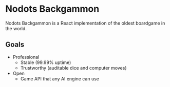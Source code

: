 # Nodots Backgammon

Nodots Backgammon is a React implementation of the oldest boardgame in the world.

## Goals

- Professional
  - Stable (99.99% uptime)
  - Trustworthy (auditable dice and computer moves)
- Open
  - Game API that any AI engine can use

